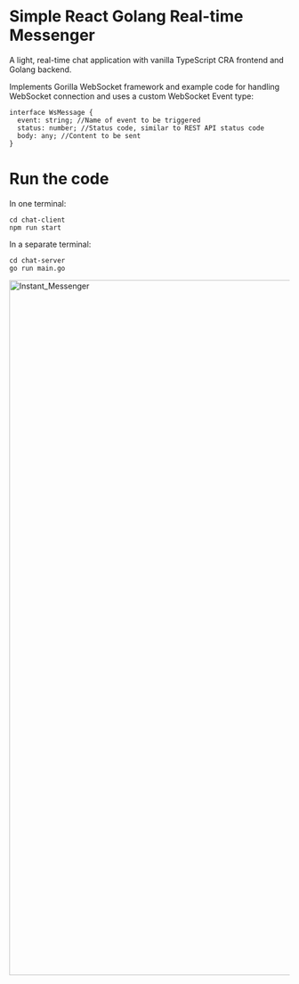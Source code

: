 # Simple React Golang Real-time Messenger

A light, real-time chat application with vanilla TypeScript CRA frontend and Golang backend.

Implements Gorilla WebSocket framework and example code for handling WebSocket connection and uses a custom WebSocket Event type:

````
interface WsMessage {
  event: string; //Name of event to be triggered
  status: number; //Status code, similar to REST API status code
  body: any; //Content to be sent
}
````

# Run the code

In one terminal: 
````
cd chat-client
npm run start
````

In a separate terminal:
````
cd chat-server
go run main.go
````


<img width="1249" alt="Instant_Messenger" src="https://user-images.githubusercontent.com/98235574/190554335-9ed202ef-f53a-4d8d-81c3-b0f277365fea.png">
